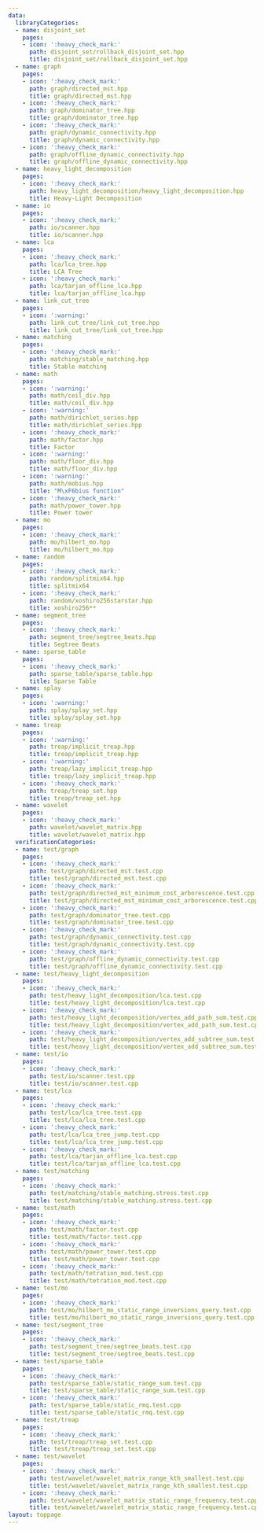 ```yaml
---
data:
  libraryCategories:
  - name: disjoint_set
    pages:
    - icon: ':heavy_check_mark:'
      path: disjoint_set/rollback_disjoint_set.hpp
      title: disjoint_set/rollback_disjoint_set.hpp
  - name: graph
    pages:
    - icon: ':heavy_check_mark:'
      path: graph/directed_mst.hpp
      title: graph/directed_mst.hpp
    - icon: ':heavy_check_mark:'
      path: graph/dominator_tree.hpp
      title: graph/dominator_tree.hpp
    - icon: ':heavy_check_mark:'
      path: graph/dynamic_connectivity.hpp
      title: graph/dynamic_connectivity.hpp
    - icon: ':heavy_check_mark:'
      path: graph/offline_dynamic_connectivity.hpp
      title: graph/offline_dynamic_connectivity.hpp
  - name: heavy_light_decomposition
    pages:
    - icon: ':heavy_check_mark:'
      path: heavy_light_decomposition/heavy_light_decomposition.hpp
      title: Heavy-Light Decomposition
  - name: io
    pages:
    - icon: ':heavy_check_mark:'
      path: io/scanner.hpp
      title: io/scanner.hpp
  - name: lca
    pages:
    - icon: ':heavy_check_mark:'
      path: lca/lca_tree.hpp
      title: LCA Tree
    - icon: ':heavy_check_mark:'
      path: lca/tarjan_offline_lca.hpp
      title: lca/tarjan_offline_lca.hpp
  - name: link_cut_tree
    pages:
    - icon: ':warning:'
      path: link_cut_tree/link_cut_tree.hpp
      title: link_cut_tree/link_cut_tree.hpp
  - name: matching
    pages:
    - icon: ':heavy_check_mark:'
      path: matching/stable_matching.hpp
      title: Stable matching
  - name: math
    pages:
    - icon: ':warning:'
      path: math/ceil_div.hpp
      title: math/ceil_div.hpp
    - icon: ':warning:'
      path: math/dirichlet_series.hpp
      title: math/dirichlet_series.hpp
    - icon: ':heavy_check_mark:'
      path: math/factor.hpp
      title: Factor
    - icon: ':warning:'
      path: math/floor_div.hpp
      title: math/floor_div.hpp
    - icon: ':warning:'
      path: math/mobius.hpp
      title: "M\xF6bius function"
    - icon: ':heavy_check_mark:'
      path: math/power_tower.hpp
      title: Power tower
  - name: mo
    pages:
    - icon: ':heavy_check_mark:'
      path: mo/hilbert_mo.hpp
      title: mo/hilbert_mo.hpp
  - name: random
    pages:
    - icon: ':heavy_check_mark:'
      path: random/splitmix64.hpp
      title: splitmix64
    - icon: ':heavy_check_mark:'
      path: random/xoshiro256starstar.hpp
      title: xoshiro256**
  - name: segment_tree
    pages:
    - icon: ':heavy_check_mark:'
      path: segment_tree/segtree_beats.hpp
      title: Segtree Beats
  - name: sparse_table
    pages:
    - icon: ':heavy_check_mark:'
      path: sparse_table/sparse_table.hpp
      title: Sparse Table
  - name: splay
    pages:
    - icon: ':warning:'
      path: splay/splay_set.hpp
      title: splay/splay_set.hpp
  - name: treap
    pages:
    - icon: ':warning:'
      path: treap/implicit_treap.hpp
      title: treap/implicit_treap.hpp
    - icon: ':warning:'
      path: treap/lazy_implicit_treap.hpp
      title: treap/lazy_implicit_treap.hpp
    - icon: ':heavy_check_mark:'
      path: treap/treap_set.hpp
      title: treap/treap_set.hpp
  - name: wavelet
    pages:
    - icon: ':heavy_check_mark:'
      path: wavelet/wavelet_matrix.hpp
      title: wavelet/wavelet_matrix.hpp
  verificationCategories:
  - name: test/graph
    pages:
    - icon: ':heavy_check_mark:'
      path: test/graph/directed_mst.test.cpp
      title: test/graph/directed_mst.test.cpp
    - icon: ':heavy_check_mark:'
      path: test/graph/directed_mst_minimum_cost_arborescence.test.cpp
      title: test/graph/directed_mst_minimum_cost_arborescence.test.cpp
    - icon: ':heavy_check_mark:'
      path: test/graph/dominator_tree.test.cpp
      title: test/graph/dominator_tree.test.cpp
    - icon: ':heavy_check_mark:'
      path: test/graph/dynamic_connectivity.test.cpp
      title: test/graph/dynamic_connectivity.test.cpp
    - icon: ':heavy_check_mark:'
      path: test/graph/offline_dynamic_connectivity.test.cpp
      title: test/graph/offline_dynamic_connectivity.test.cpp
  - name: test/heavy_light_decomposition
    pages:
    - icon: ':heavy_check_mark:'
      path: test/heavy_light_decomposition/lca.test.cpp
      title: test/heavy_light_decomposition/lca.test.cpp
    - icon: ':heavy_check_mark:'
      path: test/heavy_light_decomposition/vertex_add_path_sum.test.cpp
      title: test/heavy_light_decomposition/vertex_add_path_sum.test.cpp
    - icon: ':heavy_check_mark:'
      path: test/heavy_light_decomposition/vertex_add_subtree_sum.test.cpp
      title: test/heavy_light_decomposition/vertex_add_subtree_sum.test.cpp
  - name: test/io
    pages:
    - icon: ':heavy_check_mark:'
      path: test/io/scanner.test.cpp
      title: test/io/scanner.test.cpp
  - name: test/lca
    pages:
    - icon: ':heavy_check_mark:'
      path: test/lca/lca_tree.test.cpp
      title: test/lca/lca_tree.test.cpp
    - icon: ':heavy_check_mark:'
      path: test/lca/lca_tree_jump.test.cpp
      title: test/lca/lca_tree_jump.test.cpp
    - icon: ':heavy_check_mark:'
      path: test/lca/tarjan_offline_lca.test.cpp
      title: test/lca/tarjan_offline_lca.test.cpp
  - name: test/matching
    pages:
    - icon: ':heavy_check_mark:'
      path: test/matching/stable_matching.stress.test.cpp
      title: test/matching/stable_matching.stress.test.cpp
  - name: test/math
    pages:
    - icon: ':heavy_check_mark:'
      path: test/math/factor.test.cpp
      title: test/math/factor.test.cpp
    - icon: ':heavy_check_mark:'
      path: test/math/power_tower.test.cpp
      title: test/math/power_tower.test.cpp
    - icon: ':heavy_check_mark:'
      path: test/math/tetration_mod.test.cpp
      title: test/math/tetration_mod.test.cpp
  - name: test/mo
    pages:
    - icon: ':heavy_check_mark:'
      path: test/mo/hilbert_mo_static_range_inversions_query.test.cpp
      title: test/mo/hilbert_mo_static_range_inversions_query.test.cpp
  - name: test/segment_tree
    pages:
    - icon: ':heavy_check_mark:'
      path: test/segment_tree/segtree_beats.test.cpp
      title: test/segment_tree/segtree_beats.test.cpp
  - name: test/sparse_table
    pages:
    - icon: ':heavy_check_mark:'
      path: test/sparse_table/static_range_sum.test.cpp
      title: test/sparse_table/static_range_sum.test.cpp
    - icon: ':heavy_check_mark:'
      path: test/sparse_table/static_rmq.test.cpp
      title: test/sparse_table/static_rmq.test.cpp
  - name: test/treap
    pages:
    - icon: ':heavy_check_mark:'
      path: test/treap/treap_set.test.cpp
      title: test/treap/treap_set.test.cpp
  - name: test/wavelet
    pages:
    - icon: ':heavy_check_mark:'
      path: test/wavelet/wavelet_matrix_range_kth_smallest.test.cpp
      title: test/wavelet/wavelet_matrix_range_kth_smallest.test.cpp
    - icon: ':heavy_check_mark:'
      path: test/wavelet/wavelet_matrix_static_range_frequency.test.cpp
      title: test/wavelet/wavelet_matrix_static_range_frequency.test.cpp
layout: toppage
---
```

